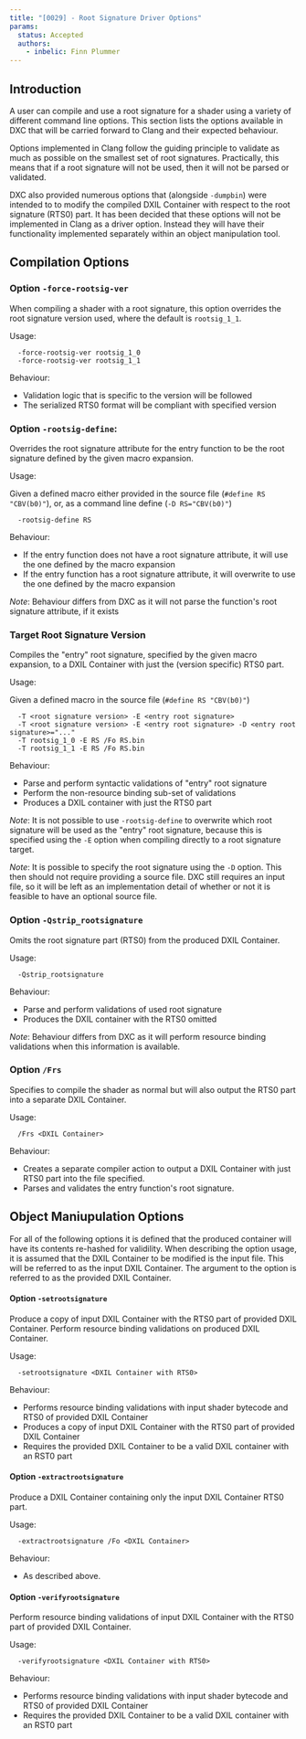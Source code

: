 ```yaml
---
title: "[0029] - Root Signature Driver Options"
params:
  status: Accepted
  authors:
    - inbelic: Finn Plummer
---
```


## Introduction

A user can compile and use a root signature for a shader using a variety of
different command line options. This section lists the options available in DXC
that will be carried forward to Clang and their expected behaviour.

Options implemented in Clang follow the guiding principle to validate as much
as possible on the smallest set of root signatures. Practically, this means
that if a root signature will not be used, then it will not be parsed or
validated.

DXC also provided numerous options that (alongside `-dumpbin`) were intended to
to modify the compiled DXIL Container with respect to the root signature (RTS0)
part. It has been decided that these options will not be implemented in Clang
as a driver option. Instead they will have their functionality implemented
separately within an object manipulation tool.

## Compilation Options

### Option `-force-rootsig-ver`

When compiling a shader with a root signature, this option overrides the root
signature version used, where the default is `rootsig_1_1`.

Usage:

```
  -force-rootsig-ver rootsig_1_0
  -force-rootsig-ver rootsig_1_1
```

Behaviour:

 - Validation logic that is specific to the version will be followed
 - The serialized RTS0 format will be compliant with specified version

### Option `-rootsig-define`:

Overrides the root signature attribute for the entry function to be the root
signature defined by the given macro expansion.

Usage:

Given a defined macro either provided in the source file
(`#define RS "CBV(b0)"`), or, as a command line define
(`-D RS="CBV(b0)"`)

```
  -rootsig-define RS
```

Behaviour:

 - If the entry function does not have a root signature attribute, it will use
the one defined by the macro expansion
 - If the entry function has a root signature attribute, it will overwrite to
use the one defined by the macro expansion

_Note_: Behaviour differs from DXC as it will not parse the function's root
signature attribute, if it exists

### Target Root Signature Version

Compiles the "entry" root signature, specified by the given macro expansion, to
a DXIL Container with just the (version specific) RTS0 part.

Usage:

Given a defined macro in the source file (`#define RS "CBV(b0)"`)

```
  -T <root signature version> -E <entry root signature>
  -T <root signature version> -E <entry root signature> -D <entry root signature>="..."
  -T rootsig_1_0 -E RS /Fo RS.bin
  -T rootsig_1_1 -E RS /Fo RS.bin
```

Behaviour:

 - Parse and perform syntactic validations of "entry" root signature
 - Perform the non-resource binding sub-set of validations
 - Produces a DXIL container with just the RTS0 part

_Note_: It is not possible to use `-rootsig-define` to overwrite which root
signature will be used as the "entry" root signature, because this is specified
using the `-E` option when compiling directly to a root signature target.

_Note_: It is possible to specify the root signature using the `-D` option.
This then should not require providing a source file. DXC still requires an
input file, so it will be left as an implementation detail of whether or not it
is feasible to have an optional source file.

### Option `-Qstrip_rootsignature`

Omits the root signature part (RTS0) from the produced DXIL Container.

Usage:

```
  -Qstrip_rootsignature
```

Behaviour:

 - Parse and perform validations of used root signature
 - Produces the DXIL container with the RTS0 omitted

_Note_: Behaviour differs from DXC as it will perform resource binding
validations when this information is available.

### Option `/Frs`

Specifies to compile the shader as normal but will also output the RTS0 part
into a separate DXIL Container.

Usage:

```
  /Frs <DXIL Container>
```

Behaviour:

 - Creates a separate compiler action to output a DXIL Container with just RTS0
part into the file specified.
 - Parses and validates the entry function's root signature.

## Object Maniupulation Options

For all of the following options it is defined that the produced container
will have its contents re-hashed for validility. When describing the option
usage, it is assumed that the DXIL Container to be modified is the input file.
This will be referred to as the input DXIL Container. The argument to the
option is referred to as the provided DXIL Container.

#### Option `-setrootsignature`

Produce a copy of input DXIL Container with the RTS0 part of provided DXIL
Container. Perform resource binding validations on produced DXIL Container.

Usage:

```
  -setrootsignature <DXIL Container with RTS0>
```

Behaviour:

 - Performs resource binding validations with input shader bytecode and RTS0
of provided DXIL Container
 - Produces a copy of input DXIL Container with the RTS0 part of provided DXIL
Container
 - Requires the provided DXIL Container to be a valid DXIL container with an
RST0 part

#### Option `-extractrootsignature`

Produce a DXIL Container containing only the input DXIL Container RTS0 part.

Usage:

```
  -extractrootsignature /Fo <DXIL Container>
```

Behaviour:

 - As described above.

#### Option `-verifyrootsignature`

Perform resource binding validations of input DXIL Container with the RTS0 part
of provided DXIL Container.

Usage:

```
  -verifyrootsignature <DXIL Container with RTS0>
```

Behaviour:

 - Performs resource binding validations with input shader bytecode and RTS0
of provided DXIL Container
 - Requires the provided DXIL Container to be a valid DXIL container with an
RST0 part
